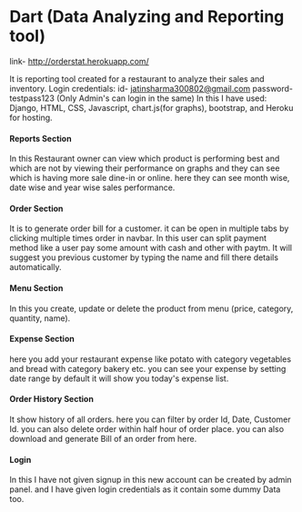 <h1>Dart (Data Analyzing and Reporting tool)</h1>

link- http://orderstat.herokuapp.com/

It is reporting tool created for a restaurant to analyze their sales and inventory.
Login credentials: id- jatinsharma300802@gmail.com password-testpass123 (Only Admin's can login in the same)
In this I have used: Django, HTML, CSS, Javascript, chart.js(for graphs), bootstrap, and Heroku for hosting.

<h4>Reports Section </h4>
In this Restaurant owner can view which product is performing best and which are not by viewing their performance on graphs and they can see which is having more sale dine-in or online.
here they can see month wise, date wise and year wise sales performance.

<h4>Order Section </h4>
It is to generate order bill for a customer. it can be open in multiple tabs by clicking multiple times order in navbar.
In this user can split payment method like a user pay some amount with cash and other with paytm.
It will suggest you previous customer by typing the name and fill there details automatically.

<h4>Menu Section </h4>
In this you create, update or delete the product from menu (price, category, quantity, name).

<h4>Expense Section </h4>
here you add your restaurant expense like potato with category vegetables and bread with category bakery etc.
you can see your expense by setting date range by default it will show you today's expense list.

<h4>Order History Section </h4>
It show history of all orders.
here you can filter by order Id, Date, Customer Id.
you can also delete order within half hour of order place.
you can also download and generate Bill of an order from here.

<h4>Login</h4>
In this I have not given signup in this new account can be created by admin panel.
and I have given login credentials as it contain some dummy Data too.
